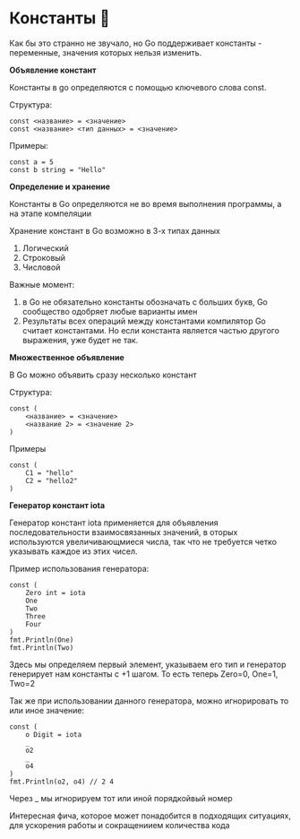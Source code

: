 # Константы 🔐

Как бы это странно не звучало, но Go поддерживает константы - переменные, значения которых нельзя изменить.

**Объявление констант**

Константы в go определяются с помощью ключевого слова const.

Структура:
```
const <название> = <значение>
const <название> <тип данных> = <значение>
```

Примеры:
``` 
const a = 5
const b string = "Hello"
```

**Определение и хранение**

Константы в Go определяются не во время выполнения программы, а на этапе компеляции

Хранение констант в Go возможно в 3-х типах данных
1. Логический
2. Строковый
3. Числовой

Важные момент: 
1. в Go не обязательно константы обозначать с больших букв, Go сообщество одобряет любые варианты имен
2. Результаты всех операций между константами компилятор Go считает константами. Но если константа является частью 
другого выражения, уже будет не так.

**Множественное объявление**

В Go можно объявить сразу несколько констант

Структура:
```
const (
    <название> = <значение>
    <название 2> = <значение 2>
)
```

Примеры
``` 
const (
    C1 = "hello"
    C2 = "hello2"
)
```

**Генератор констант iota**

Генератор констант iota применяется для объявления последовательности взаимосвязанных значений, в оторых используются
увеличивающмиеся числа, так что не требуется четко указывать каждое из этих чисел.

Пример использования генератора:
``` 
const (
	Zero int = iota
	One
	Two
	Three
	Four
)
fmt.Println(One)
fmt.Println(Two)
```

Здесь мы определяем первый элемент, указываем его тип и генератор генерирует нам константы с +1 шагом.
То есть теперь Zero=0, One=1, Two=2

Так же при использовании данного генератора, можно игнорировать то или иное значение:
``` 
const (
	o Digit = iota
	_
	o2
	_
	o4
)
fmt.Println(o2, o4) // 2 4
```

Через _ мы игнорируем тот или иной порядкойвый номер

Интересная фича, которое может понадобится в подходящих ситуациях, для ускорения работы и сокращениием количества кода

